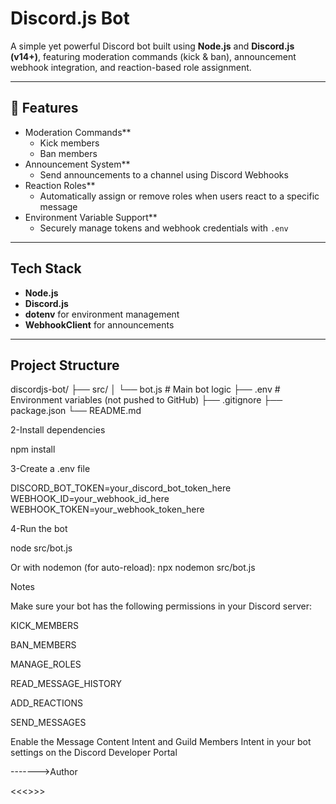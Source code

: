 #  Discord.js Bot

A simple yet powerful Discord bot built using **Node.js** and **Discord.js (v14+)**, featuring moderation commands (kick & ban), announcement webhook integration, and reaction-based role assignment.

---

## 🚀 Features

- Moderation Commands**
  - Kick members
  - Ban members
- Announcement System**
  - Send announcements to a channel using Discord Webhooks
- Reaction Roles**
  - Automatically assign or remove roles when users react to a specific message
- Environment Variable Support**
  - Securely manage tokens and webhook credentials with `.env`

---

##  Tech Stack

- **Node.js**
- **Discord.js**
- **dotenv** for environment management
- **WebhookClient** for announcements

---

##  Project Structure


discordjs-bot/
├── src/
│ └── bot.js # Main bot logic
├── .env # Environment variables (not pushed to GitHub)
├── .gitignore
├── package.json
└── README.md

2-Install dependencies

npm install


3-Create a .env file

DISCORD_BOT_TOKEN=your_discord_bot_token_here
WEBHOOK_ID=your_webhook_id_here
WEBHOOK_TOKEN=your_webhook_token_here


4-Run the bot

node src/bot.js


Or with nodemon (for auto-reload):
npx nodemon src/bot.js


Notes

Make sure your bot has the following permissions in your Discord server:

KICK_MEMBERS

BAN_MEMBERS

MANAGE_ROLES

READ_MESSAGE_HISTORY

ADD_REACTIONS

SEND_MESSAGES

Enable the Message Content Intent and Guild Members Intent in your bot settings on the Discord Developer Portal


------->Author

<<<<Tarek Elnaggar>>>>

